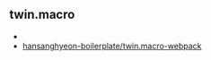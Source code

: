 ## twin.macro

- 
- [hansanghyeon-boilerplate/twin.macro-webpack](https://github.com/hansanghyeon-boilerplate/twin.macro-webpack)
